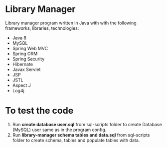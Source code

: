 # Library Manager
Library manager program written in Java with with the following frameworks, libraries, technologies:

* Java 8
* MySQL
* Spring Web MVC
* Spring ORM
* Spring Security
* Hibernate 
* Javax Servlet
* JSP
* JSTL
* Aspect J
* Log4j


# To test the code
1. Run **create database user.sql** from sql-scripts folder to create Database (MySQL) user same as in the program config.
2. Run **library-manager schema tables and data.sql** from sql-scripts folder to create schema, tables and populate tables with data.
